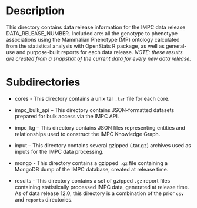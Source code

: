 # Description
This directory contains data release information 
for the IMPC data release DATA_RELEASE_NUMBER. Included are: 
all the genotype to phenotype associations 
using the Mammalian Phenotype (MP) ontology 
calculated from the statistical analysis
with OpenStats R package, as well as general-use 
and purpose-built reports for each data release. 
_NOTE: these results are created from a snapshot 
of the current data for every new data release._

# Subdirectories
- cores - This directory contains a unix tar `.tar` file
  for each core.

- impc_bulk_api – This directory contains JSON-formatted datasets prepared for bulk access via the IMPC API.

- impc_kg – This directory contains JSON files representing entities and relationships used to construct the IMPC Knowledge Graph.

- input – This directory contains several gzipped (.tar.gz) archives used as inputs for the IMPC data processing.

- mongo - This directory contains a gzipped `.gz` file
  containing a MongoDB dump of the IMPC database, created
  at release time.

- results - This directory contains a set of gzipped `.gz`
  report files containing statistically processed IMPC data,
  generated at release time. As of data release 12.0, this
  directory is a combination of the prior `csv` and `reports`
  directories.

